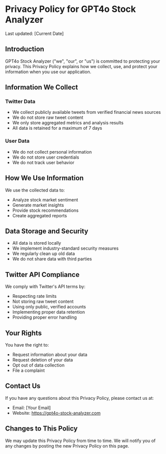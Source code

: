 # Privacy Policy for GPT4o Stock Analyzer

Last updated: [Current Date]

## Introduction

GPT4o Stock Analyzer ("we", "our", or "us") is committed to protecting your privacy. This Privacy Policy explains how we collect, use, and protect your information when you use our application.

## Information We Collect

### Twitter Data
- We collect publicly available tweets from verified financial news sources
- We do not store raw tweet content
- We only store aggregated metrics and analysis results
- All data is retained for a maximum of 7 days

### User Data
- We do not collect personal information
- We do not store user credentials
- We do not track user behavior

## How We Use Information

We use the collected data to:
- Analyze stock market sentiment
- Generate market insights
- Provide stock recommendations
- Create aggregated reports

## Data Storage and Security

- All data is stored locally
- We implement industry-standard security measures
- We regularly clean up old data
- We do not share data with third parties

## Twitter API Compliance

We comply with Twitter's API terms by:
- Respecting rate limits
- Not storing raw tweet content
- Using only public, verified accounts
- Implementing proper data retention
- Providing proper error handling

## Your Rights

You have the right to:
- Request information about your data
- Request deletion of your data
- Opt out of data collection
- File a complaint

## Contact Us

If you have any questions about this Privacy Policy, please contact us at:
- Email: [Your Email]
- Website: https://gpt4o-stock-analyzer.com

## Changes to This Policy

We may update this Privacy Policy from time to time. We will notify you of any changes by posting the new Privacy Policy on this page. 